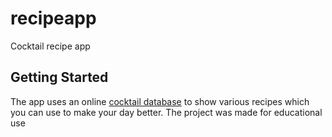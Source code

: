 # recipeapp

Cocktail recipe app

## Getting Started

The app uses an online [cocktail database](https://www.thecocktaildb.com/) to show various recipes
which you can use to make your day better. The project was made for educational use
